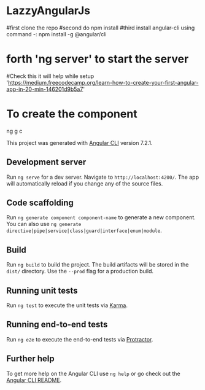 # LazzyAngularJs

#first clone the repo 
#second do npm install
#third install angular-cli using command -: npm install -g @angular/cli
# forth 'ng server' to start the server 

#Check this it will help while setup
'https://medium.freecodecamp.org/learn-how-to-create-your-first-angular-app-in-20-min-146201d9b5a7'


# To create the component
ng g c <component name>


This project was generated with [Angular CLI](https://github.com/angular/angular-cli) version 7.2.1.

## Development server

Run `ng serve` for a dev server. Navigate to `http://localhost:4200/`. The app will automatically reload if you change any of the source files.

## Code scaffolding

Run `ng generate component component-name` to generate a new component. You can also use `ng generate directive|pipe|service|class|guard|interface|enum|module`.

## Build

Run `ng build` to build the project. The build artifacts will be stored in the `dist/` directory. Use the `--prod` flag for a production build.

## Running unit tests

Run `ng test` to execute the unit tests via [Karma](https://karma-runner.github.io).

## Running end-to-end tests

Run `ng e2e` to execute the end-to-end tests via [Protractor](http://www.protractortest.org/).

## Further help

To get more help on the Angular CLI use `ng help` or go check out the [Angular CLI README](https://github.com/angular/angular-cli/blob/master/README.md).


